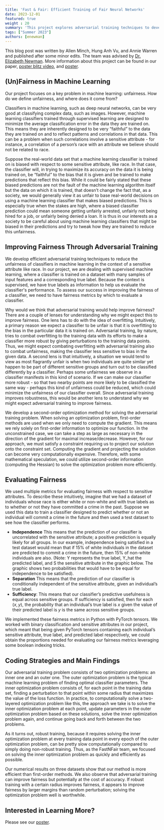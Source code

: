 ```yaml
---
title: 'Fast & Fair: Efficient Training of Fair Neural Networks'
date: 2023-12-01
featured: true
weight : 20
summary: 'This project explores adversarial training techniques to develop fairer Deep Neural Networks (DNNs) to mitigate the inherent bias they are known to exhibit. DNNs are susceptible to inheriting bias with respect to sensitive attributes such as race and gender, which can lead to life-altering outcomes (e.g., demographic bias in facial recognition software used to arrest a suspect). We propose a robust optimization problem to improve fairness in DNNs, and leveraging second-order information, we can efficiently find a solution.'
tags: ["Summer 2023"]
authors: [enewman]
---
```

<!-- https://docs.google.com/document/d/1aIJEDrfuTmHEsgWYf9xfC-uX9ub8IPgOiKTmKlBMgck/edit#heading=h.dou3952sp91t -->

This blog post was written by Allen Minch, Hung Anh Vu, and Annie Warren and published after some minor edits. The team was advised by  [Dr. Elizabeth Newman](../author/elizabeth-newman/). More information about this project can be found in our paper, [poster blitz video](https://youtu.be/7J0WmeorOF8), and [poster](content/2023-Fast-And-Fair-Poster.pdf).

## (Un)Fairness in Machine Learning

Our project focuses on a key problem in machine learning: unfairness. How do we define unfairness, and where does it come from? 

Classifiers in machine learning, such as deep neural networks, can be very good at classifying complex data, such as images. However, machine learning classifiers trained through supervised learning are designed to minimize the average classification error in the data they are trained on. This means they are inherently designed to be very “faithful” to the data they are trained on and to reflect patterns and correlations in that data. This can be a problem when such correlations involve a sensitive attribute  - for instance, a correlation of a person’s race with an attribute we believe should not be related to race. 

Suppose the real-world data set that a machine learning classifier is trained on is biased with respect to some sensitive attribute, like race. In that case, the classifier will, in trying to maximize its accuracy on the data it is being trained on, be “faithful” to the bias that it is given and be trained to make predictions that reflect this bias. While it could be fairly stated that these biased predictions are not the fault of the machine learning algorithm itself but the data on which it is trained, that doesn’t change the fact that, as a society, we would generally view it as unfair to base real-world decisions on using a machine learning classifier that makes biased predictions. This is especially true when the stakes are high, where a biased classifier prediction could mean someone getting unfairly arrested, unfairly not being hired for a job, or unfairly being denied a loan. It is thus in our interests as a society to be careful about using machine learning classifiers that might be biased in their predictions and try to tweak how they are trained to reduce this unfairness.


## Improving Fairness Through Adversarial Training

We develop efficient adversarial training techniques to reduce the unfairness of classifiers in machine learning in the context of a sensitive attribute like race. In our project, we are dealing with supervised machine learning, where a classifier is trained on a dataset with many samples of input features and a corresponding true label. Because the context is supervised, we have true labels as information to help us evaluate the classifier's performance. To assess our success in improving the fairness of a classifier, we need to have fairness metrics by which to evaluate a classifier. 

Why would we think that adversarial training would help improve fairness? There are a couple of lenses for understanding why we might expect this to improve fairness. One lens has to do with the idea of overfitting. Intuitively, a primary reason we expect a classifier to be unfair is that it is overfitting to the bias in the particular data it is trained on. Adversarial training, by nature, tries to combat overfitting to the training data with its efforts to make a classifier more robust by giving perturbations to the training data points. Thus, we might expect combating overfitting with adversarial training also to combat unfairness, making the classifier less sensitive to bias in the given data. A second lens is that intuitively, a situation we would tend to view as most flagrantly unfair is when two individuals are quite similar yet happen to be part of different sensitive groups and turn out to be classified differently by a classifier. Perhaps some unfairness we observe in a classifier manifests in this kind of scenario. If we can make our classifier more robust - so that two nearby points are more likely to be classified the same way - perhaps this kind of unfairness could be reduced, which could minimize the unfairness of our classifier overall. Since adversarial training improves robustness, this would be another lens to understand why we might expect adversarial training to improve fairness.

We develop a second-order optimization method for solving the adversarial training problem. When solving an optimization problem, first-order methods are used when we only need to compute the gradient. This means we rely solely on first-order information to optimize our function. In the unconstrained case, we can take a step as large as necessary in the direction of the gradient for maximal increase/decrease. However, for our approach, we must satisfy a constraint requiring us to project our solution onto the constraint set. Computing the gradient and projecting the solution can become very computationally expensive. Therefore, with some mathematical speculation, we could utilize second-order information (computing the Hessian) to solve the optimization problem more efficiently. 

## Evaluating Fairness

We used multiple metrics for evaluating fairness with respect to sensitive attributes. To describe these intuitively, imagine that we had a dataset of individuals whose race is either white or non-white and with true labels as to whether or not they have committed a crime in the past. Suppose we used this data to train a classifier designed to predict whether or not an individual will commit a crime in the future and then used a test dataset to see how the classifier performs.

- **Independence** This means that the prediction of our classifier is uncorrelated with the sensitive attribute; a positive prediction is equally likely for all groups. In our example, independence being satisfied in a test dataset would mean that if 15% of white individuals in the dataset are predicted to commit a crime in the future, then 15% of non-white individuals are also. (Note: Y represents the true label, Y_hat the predicted label, and S the sensitive attribute in the graphic below. The graphic shows two probabilities that would have to be equal for independence to be satisfied).
- **Separation**   This means that the prediction of our classifier is conditionally independent of the sensitive attribute, given an individual’s true label.
- **Sufficiency**:  This means that our classifier’s predictive usefulness is equal across sensitive groups. If sufficiency is satisfied, then for each $(x, y)$, the probability that an individual’s true label is $x$ given the value of their predicted label is $y$ is the same across sensitive groups. 

We implemented these fairness metrics in Python with PyTorch tensors. We worked with binary classification and sensitive attributes in our project, which meant that being given PyTorch tensors containing each individual’s sensitive attribute, true label, and predicted label respectively, we could obtain the proportions needed for evaluating our fairness metrics leveraging some boolean indexing tricks.

## Coding Strategies and Main Findings

Our adversarial training problem consists of two optimization problems: an inner one and an outer one. The outer optimization problem is the typical machine learning problem of finding optimal classifier parameters. The inner optimization problem consists of, for each point in the training data set, finding a perturbation to that point within some radius that maximizes the value of the loss function. In practice, to computationally solve a two-layered optimization problem like this, the approach we take is to solve the inner optimization problem at each point, update parameters in the outer optimization problem based on these solutions, solve the inner optimization problem again, and continue going back and forth between the two problems. 

As it turns out, robust training, because it requires solving the inner optimization problem at every training data point in every epoch of the outer optimization problem, can be pretty slow computationally compared to simply doing non-robust training. Thus, as the FastNFair team, we focused on solving the inner optimization problem as quickly and efficiently as possible. 

Our numerical results on three datasets show that our method is more efficient than first-order methods.
We also observe that adversarial training can improve fairness but potentially at the cost of accuracy.
If robust training with a certain radius improves fairness, it appears to
improve fairness by larger margins than random perturbation; solving
the optimization problem well is worthwhile.

## Interested in Learning More?
Please see our [poster](content/2023-Fast-And-Fair-Poster.pdf).
